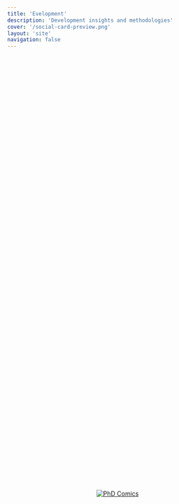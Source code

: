 ```yaml
---
title: 'Evelopment'
description: 'Development insights and methodologies'
cover: '/social-card-preview.png'
layout: 'site'
navigation: false
---
```


<div style="display: flex; justify-content: center; align-items: center; min-height: 50vh;">
    <a href="https://phdcomics.com/comics/archive_list.php" target="_blank">
        <img src="http://www.phdcomics.com/comics/archive/phd072915s.gif" alt="PhD Comics" style="max-width: 100%; height: auto;" />
    </a>
</div>